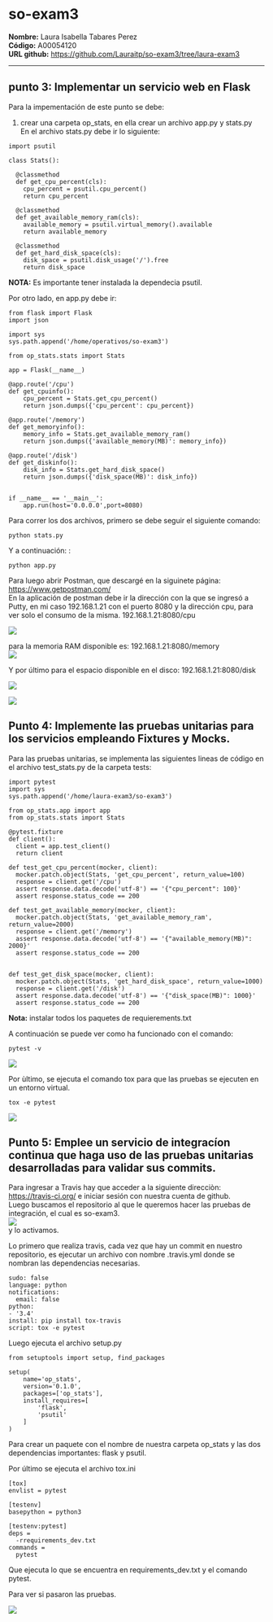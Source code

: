 # so-exam3
**Nombre:** Laura Isabella Tabares Perez  
**Código:** A00054120  
**URL github:** https://github.com/Lauraitp/so-exam3/tree/laura-exam3  

____________

## punto 3: Implementar un servicio web en Flask

Para la impementación de este punto se debe:   
1. crear una carpeta op_stats, en ella crear un archivo app.py y stats.py  
En el archivo stats.py debe ir lo siguiente:  

```Console
import psutil

class Stats():

  @classmethod
  def get_cpu_percent(cls):
    cpu_percent = psutil.cpu_percent()
    return cpu_percent

  @classmethod
  def get_available_memory_ram(cls):
    available_memory = psutil.virtual_memory().available
    return available_memory

  @classmethod
  def get_hard_disk_space(cls):
    disk_space = psutil.disk_usage('/').free
    return disk_space
```  

**NOTA:** Es importante tener instalada la dependecia psutil.

Por otro lado, en app.py debe ir:  

```Console
from flask import Flask
import json

import sys
sys.path.append('/home/operativos/so-exam3')

from op_stats.stats import Stats

app = Flask(__name__)

@app.route('/cpu')
def get_cpuinfo():
    cpu_percent = Stats.get_cpu_percent()
    return json.dumps({'cpu_percent': cpu_percent})

@app.route('/memory')
def get_memoryinfo():
    memory_info = Stats.get_available_memory_ram()
    return json.dumps({'available_memory(MB)': memory_info})

@app.route('/disk')
def get_diskinfo():
    disk_info = Stats.get_hard_disk_space()
    return json.dumps({'disk_space(MB)': disk_info})


if __name__ == '__main__':
    app.run(host='0.0.0.0',port=8080)
```

Para correr los dos archivos, primero se debe seguir el siguiente comando:  
```Console
python stats.py
```  
Y a continuación: :  
```Console  
python app.py  
```
Para luego abrir Postman, que descargé en  la siguinete página: https://www.getpostman.com/  
En la aplicación de postman debe ir la dirección con la que se ingresó a Putty, en mi caso 192.168.1.21 con el puerto 8080 y la dirección cpu, para ver solo el consumo de la misma. 192.168.1.21:8080/cpu

![](imagenes/cpu.png)

para la memoria RAM disponible es: 192.168.1.21:8080/memory  
![](imagenes/memory.png)  

Y por último para el espacio disponible en el disco: 192.168.1.21:8080/disk
  
![](imagenes/disk.png)  


![](imagenes/peticiones.png)  

## Punto 4: Implemente las pruebas unitarias para los servicios empleando Fixtures y Mocks.  

Para las pruebas unitarias, se implementa las siguientes lineas de código en el archivo test_stats.py de la carpeta tests:

```Console  
import pytest
import sys
sys.path.append('/home/laura-exam3/so-exam3')

from op_stats.app import app
from op_stats.stats import Stats

@pytest.fixture
def client():
  client = app.test_client()
  return client

def test_get_cpu_percent(mocker, client):
  mocker.patch.object(Stats, 'get_cpu_percent', return_value=100)
  response = client.get('/cpu')
  assert response.data.decode('utf-8') == '{"cpu_percent": 100}'
  assert response.status_code == 200

def test_get_available_memory(mocker, client):
  mocker.patch.object(Stats, 'get_available_memory_ram', return_value=2000)
  response = client.get('/memory')
  assert response.data.decode('utf-8') == '{"available_memory(MB)": 2000}'
  assert response.status_code == 200


def test_get_disk_space(mocker, client):
  mocker.patch.object(Stats, 'get_hard_disk_space', return_value=1000)
  response = client.get('/disk')
  assert response.data.decode('utf-8') == '{"disk_space(MB)": 1000}'
  assert response.status_code == 200  
```  

**Nota:**  instalar todos los paquetes de requierements.txt  

A continuación se puede ver como ha funcionado con el comando:
```
pytest -v
```
  
![](imagenes/pytest.png)

Por ùltimo, se ejecuta el comando tox para que las pruebas se ejecuten en un entorno virtual.  
```Console 
tox -e pytest
```  

![](imagenes/tox.png)  

## Punto 5: Emplee un servicio de integracíon continua que haga uso de las pruebas unitarias desarrolladas para validar sus commits.  

Para ingresar a Travis hay que acceder a la siguiente direcciòn: https://travis-ci.org/ e iniciar sesión con nuestra cuenta de github.   
Luego buscamos el repositorio al que le queremos hacer las pruebas de integración, el cual es so-exam3.  
![](imagenes/travis1.png)  
y lo activamos.

Lo primero que realiza travis, cada vez que hay un commit en nuestro repositorio, es ejecutar un archivo con nombre .travis.yml donde se nombran las dependencias necesarias.  
```Console  
sudo: false
language: python
notifications:
  email: false
python:
- '3.4'
install: pip install tox-travis
script: tox -e pytest  
``` 

Luego ejecuta el archivo setup.py  
```Console  
from setuptools import setup, find_packages

setup(
    name='op_stats',
    version='0.1.0',
    packages=['op_stats'],    
    install_requires=[
        'flask',
        'psutil'
    ]
)  
```  
Para crear un paquete con el nombre de nuestra carpeta op_stats y las dos dependencias importantes: flask y psutil.  

Por último se ejecuta el archivo tox.ini  
```Console  
[tox]
envlist = pytest 

[testenv]
basepython = python3

[testenv:pytest]
deps =
  -rrequirements_dev.txt
commands =
  pytest
```  
Que ejecuta lo que se encuentra en requirements_dev.txt y el comando pytest.  


Para ver si pasaron las pruebas.

![](imagenes/travis2.png)


